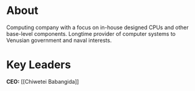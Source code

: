 # About
Computing company with a focus on in-house designed CPUs and other base-level components. Longtime provider of computer systems to Venusian government and naval interests.

# Key Leaders
**CEO:** [[Chiwetei Babangida]]
